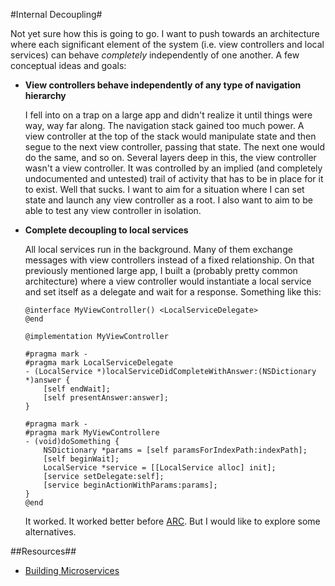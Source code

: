 #Internal Decoupling#

Not yet sure how this is going to go. I want to push towards an architecture where each significant element of the system (i.e. view controllers and local services) can behave _completely_ independently of one another. A few conceptual ideas and goals:

*	**View controllers behave independently of any type of navigation hierarchy**

	I fell into on a trap on a large app and didn't realize it until things were way, way far along. The navigation stack gained too much power. A view controller at the top of the stack would manipulate state and then segue to the next view controller, passing that state. The next one would do the same, and so on. Several layers deep in this, the view controller wasn't a view controller. It was controlled by an implied (and completely undocumented and untested) trail of activity that has to be in place for it to exist. Well that sucks. I want to aim for a situation where I can set state and launch any view controller as a root. I also want to aim to be able to test any view controller in isolation.
	
*	**Complete decoupling to local services**

	All local services run in the background. Many of them exchange messages with view controllers instead of a fixed relationship. On that previously mentioned large app, I built a (probably pretty common architecture) where a view controller would instantiate a local service and set itself as a delegate and wait for a response. Something like this:
	
		@interface MyViewController() <LocalServiceDelegate>
		@end

		@implementation MyViewController

		#pragma mark -
		#pragma mark LocalServiceDelegate
		- (LocalService *)localServiceDidCompleteWithAnswer:(NSDictionary *)answer {
			[self endWait];
			[self presentAnswer:answer];
		}

		#pragma mark -
		#pragma mark MyViewControllere
		- (void)doSomething {
			NSDictionary *params = [self paramsForIndexPath:indexPath];
			[self beginWait];
			LocalService *service = [[LocalService alloc] init];
			[service setDelegate:self];
			[service beginActionWithParams:params];
		}
		@end

	It worked. It worked better before [ARC](https://developer.apple.com/library/ios/documentation/Swift/Conceptual/Swift_Programming_Language/AutomaticReferenceCounting.html). But I would like to explore some alternatives.
	
##Resources##
*	[Building Microservices](http://www.amazon.com/Building-Microservices-Sam-Newman/dp/1491950358/ref=sr_1_sc_1?ie=UTF8&qid=1428806819&sr=8-1-spell&keywords=building+microsorvices)